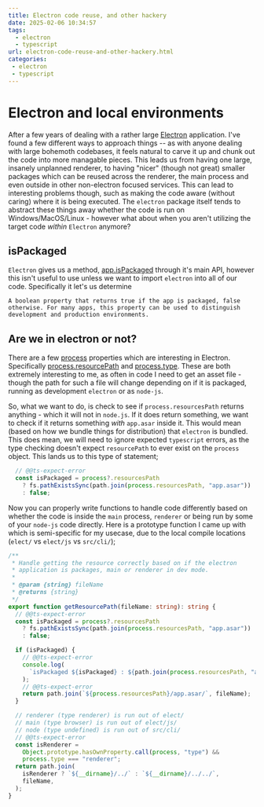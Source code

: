 ```yaml
---
title: Electron code reuse, and other hackery
date: 2025-02-06 10:34:57
tags:
  - electron
  - typescript
url: electron-code-reuse-and-other-hackery.html
categories:
 - electron
 - typescript
---
```


# Electron and local environments

After a few years of dealing with a rather large [Electron](https://www.electronjs.org/) application. I've found a few different ways to approach things -- as with anyone dealing with large bohemoth codebases, it feels natural to carve it up and chunk out the code into more managable pieces. This leads us from having one large, insanely unplanned renderer, to having "nicer" (though not great) smaller packages which can be reused across the renderer, the main process and even outside in other non-electron focused services. This can lead to interesting problems though, such as making the code aware (without caring) where it is being executed. The `electron` package itself tends to abstract these things away whether the code is run on Windows/MacOS/Linux - however what about when you aren't utilizing the target code _within_ `Electron` anymore?

## isPackaged

`Electron` gives us a method, [app.isPackaged](https://www.electronjs.org/docs/latest/api/app#appispackaged-readonly) through it's main API, however this isn't useful to use unless we want to import `electron` into all of our code. Specifically it let's us determine

```
A boolean property that returns true if the app is packaged, false otherwise. For many apps, this property can be used to distinguish development and production environments.
```

## Are we in electron or not?

There are a few [process](https://www.electronjs.org/docs/latest/api/process) properties which are interesting in Electron. Specifically [process.resourcePath](https://www.electronjs.org/docs/latest/api/process) and [process.type](https://www.electronjs.org/docs/latest/api/process#processtype-readonly). These are both extremely interesting to me, as often in code I need to get an asset file - though the path for such a file will change depending on if it is packaged, running as development `electron` or as `node-js`.

So, what we want to do, is check to see if `process.resourcesPath` returns anything - which it will not in `node.js`. If it does return something, we want to check if it returns something _with_ `app.asar` inside it. This would mean (based on how we bundle things for distribution) that `electron` is bundled. This does mean, we will need to ignore expected `typescript` errors, as the type checking doesn't expect `resourcePath` to ever exist on the `process` object. This lands us to this type of statement;

```typescript
  // @@ts-expect-error
  const isPackaged = process?.resourcesPath
    ? fs.pathExistsSync(path.join(process.resourcesPath, "app.asar"))
    : false;
```

Now you can properly write functions to handle code differently based on whether the code is inside the `main` process, `renderer` or being run by some of your `node-js` code directly. Here is a prototype function I came up with which is semi-specific for my usecase, due to the local compile locations (`elect/` vs `elect/js` vs `src/cli/`);

```typescript
/**
 * Handle getting the resource correctly based on if the electron
 * application is packages, main or renderer in dev mode.
 *
 * @param {string} fileName
 * @returns {string}
 */
export function getResourcePath(fileName: string): string {
  // @@ts-expect-error
  const isPackaged = process?.resourcesPath
    ? fs.pathExistsSync(path.join(process.resourcesPath, "app.asar"))
    : false;

  if (isPackaged) {
    // @@ts-expect-error
    console.log(
      `isPackaged ${isPackaged} : ${path.join(process.resourcesPath, "app.asar")}`,
    );
    // @@ts-expect-error
    return path.join(`${process.resourcesPath}/app.asar/`, fileName);
  }

  // renderer (type renderer) is run out of elect/
  // main (type browser) is run out of elect/js/
  // node (type undefined) is run out of src/cli/
  // @@ts-expect-error
  const isRenderer =
    Object.prototype.hasOwnProperty.call(process, "type") &&
    process.type === "renderer";
  return path.join(
    isRenderer ? `${__dirname}/../` : `${__dirname}/../../`,
    fileName,
  );
}
```